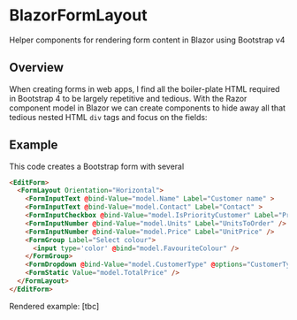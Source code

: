 # BlazorFormLayout
Helper components for rendering form content in Blazor using Bootstrap v4

## Overview

When creating forms in web apps, I find all the boiler-plate HTML required in Bootstrap 4 to be largely repetitive and tedious. With the Razor component model in Blazor we can create components to hide away all that tedious nested HTML `div` tags and focus on the fields: 

## Example
This code creates a Bootstrap form with several
```html
<EditForm>
  <FormLayout Orientation="Horizontal">
    <FormInputText @bind-Value="model.Name" Label="Customer name" >
    <FormInputText @bind-Value="model.Contact" Label="Contact" >
    <FormInputCheckbox @bind-Value="model.IsPriorityCustomer" Label="Priority" />
    <FormInputNumber @bind-Value="model.Units" Label="UnitsToOrder" />
    <FormInputNumber @bind-Value="model.Price" Label="UnitPrice" />
    <FormGroup Label="Select colour">
      <input type='color' @bind="model.FavouriteColour" />
    </FormGroup>
    <FormDropdown @bind-Value="model.CustomerType" @options="CustomerTypeList" Label="Business Type" />
    <FormStatic Value="model.TotalPrice" />
  </FormLayout>
</EditForm>
```
Rendered example: [tbc]

